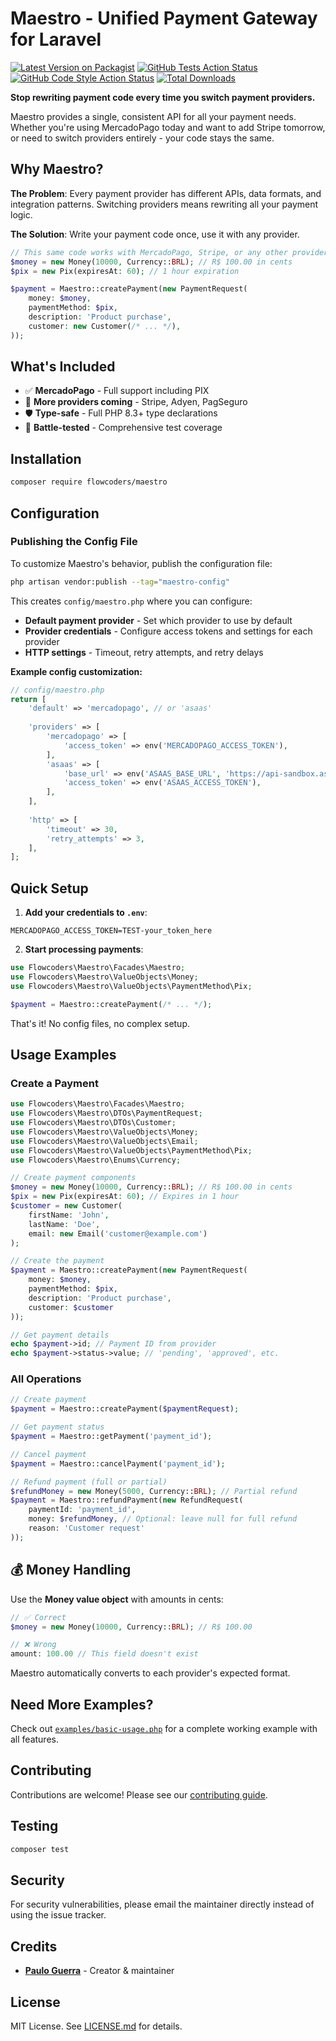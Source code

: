 # Maestro - Unified Payment Gateway for Laravel

[![Latest Version on Packagist](https://img.shields.io/packagist/v/flowcoders/maestro.svg?style=flat-square)](https://packagist.org/packages/flowcoders/maestro)
[![GitHub Tests Action Status](https://img.shields.io/github/actions/workflow/status/flowcoders/maestro/run-tests.yml?branch=main&label=tests&style=flat-square)](https://github.com/flowcoders/maestro/actions?query=workflow%3Arun-tests+branch%3Amain)
[![GitHub Code Style Action Status](https://img.shields.io/github/actions/workflow/status/flowcoders/maestro/fix-php-code-style-issues.yml?branch=main&label=code%20style&style=flat-square)](https://github.com/flowcoders/maestro/actions?query=workflow%3A"Fix+PHP+code+style+issues"+branch%3Amain)
[![Total Downloads](https://img.shields.io/packagist/dt/flowcoders/maestro.svg?style=flat-square)](https://packagist.org/packages/flowcoders/maestro)

**Stop rewriting payment code every time you switch payment providers.**

Maestro provides a single, consistent API for all your payment needs. Whether you're using MercadoPago today and want to add Stripe tomorrow, or need to switch providers entirely - your code stays the same.

## Why Maestro?

**The Problem**: Every payment provider has different APIs, data formats, and integration patterns. Switching providers means rewriting all your payment logic.

**The Solution**: Write your payment code once, use it with any provider.

```php
// This same code works with MercadoPago, Stripe, or any other provider
$money = new Money(10000, Currency::BRL); // R$ 100.00 in cents
$pix = new Pix(expiresAt: 60); // 1 hour expiration

$payment = Maestro::createPayment(new PaymentRequest(
    money: $money,
    paymentMethod: $pix,
    description: 'Product purchase',
    customer: new Customer(/* ... */),
));
```

## What's Included

- ✅ **MercadoPago** - Full support including PIX
- 🔄 **More providers coming** - Stripe, Adyen, PagSeguro
- 🛡️ **Type-safe** - Full PHP 8.3+ type declarations  
- 🧪 **Battle-tested** - Comprehensive test coverage

## Installation

```bash
composer require flowcoders/maestro
```

## Configuration

### Publishing the Config File

To customize Maestro's behavior, publish the configuration file:

```bash
php artisan vendor:publish --tag="maestro-config"
```

This creates `config/maestro.php` where you can configure:

- **Default payment provider** - Set which provider to use by default
- **Provider credentials** - Configure access tokens and settings for each provider  
- **HTTP settings** - Timeout, retry attempts, and retry delays

**Example config customization:**

```php
// config/maestro.php
return [
    'default' => 'mercadopago', // or 'asaas'
    
    'providers' => [
        'mercadopago' => [
            'access_token' => env('MERCADOPAGO_ACCESS_TOKEN'),
        ],
        'asaas' => [
            'base_url' => env('ASAAS_BASE_URL', 'https://api-sandbox.asaas.com/v3'),
            'access_token' => env('ASAAS_ACCESS_TOKEN'),
        ],
    ],
    
    'http' => [
        'timeout' => 30,
        'retry_attempts' => 3,
    ],
];
```

## Quick Setup

1. **Add your credentials to `.env`**:
```env
MERCADOPAGO_ACCESS_TOKEN=TEST-your_token_here
```

2. **Start processing payments**:
```php
use Flowcoders\Maestro\Facades\Maestro;
use Flowcoders\Maestro\ValueObjects\Money;
use Flowcoders\Maestro\ValueObjects\PaymentMethod\Pix;

$payment = Maestro::createPayment(/* ... */);
```

That's it! No config files, no complex setup.

## Usage Examples

### Create a Payment

```php
use Flowcoders\Maestro\Facades\Maestro;
use Flowcoders\Maestro\DTOs\PaymentRequest;
use Flowcoders\Maestro\DTOs\Customer;
use Flowcoders\Maestro\ValueObjects\Money;
use Flowcoders\Maestro\ValueObjects\Email;
use Flowcoders\Maestro\ValueObjects\PaymentMethod\Pix;
use Flowcoders\Maestro\Enums\Currency;

// Create payment components
$money = new Money(10000, Currency::BRL); // R$ 100.00 in cents
$pix = new Pix(expiresAt: 60); // Expires in 1 hour
$customer = new Customer(
    firstName: 'John',
    lastName: 'Doe',
    email: new Email('customer@example.com')
);

// Create the payment
$payment = Maestro::createPayment(new PaymentRequest(
    money: $money,
    paymentMethod: $pix,
    description: 'Product purchase',
    customer: $customer
));

// Get payment details
echo $payment->id; // Payment ID from provider
echo $payment->status->value; // 'pending', 'approved', etc.
```

### All Operations

```php
// Create payment
$payment = Maestro::createPayment($paymentRequest);

// Get payment status
$payment = Maestro::getPayment('payment_id');

// Cancel payment
$payment = Maestro::cancelPayment('payment_id');

// Refund payment (full or partial)
$refundMoney = new Money(5000, Currency::BRL); // Partial refund
$payment = Maestro::refundPayment(new RefundRequest(
    paymentId: 'payment_id',
    money: $refundMoney, // Optional: leave null for full refund
    reason: 'Customer request'
));
```

## 💰 Money Handling

Use the **Money value object** with amounts in cents:

```php
// ✅ Correct
$money = new Money(10000, Currency::BRL); // R$ 100.00

// ❌ Wrong  
amount: 100.00 // This field doesn't exist
```

Maestro automatically converts to each provider's expected format.

## Need More Examples?

Check out [`examples/basic-usage.php`](examples/basic-usage.php) for a complete working example with all features.

## Contributing

Contributions are welcome! Please see our [contributing guide](CONTRIBUTING.md).

## Testing

```bash
composer test
```

## Security

For security vulnerabilities, please email the maintainer directly instead of using the issue tracker.

## Credits

- **[Paulo Guerra](https://github.com/pvguerra)** - Creator & maintainer

## License

MIT License. See [LICENSE.md](LICENSE.md) for details.

